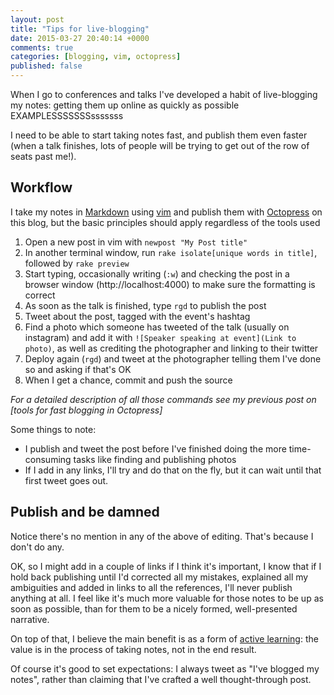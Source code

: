 ```yaml
---
layout: post
title: "Tips for live-blogging"
date: 2015-03-27 20:40:14 +0000
comments: true
categories: [blogging, vim, octopress]
published: false
---
```


When I go to conferences and talks I've developed a habit of live-blogging my
notes: getting them up online as quickly as possible EXAMPLESSSSSSSsssssss

I need to be able to start taking notes fast, and publish them even faster
(when a talk finishes, lots of people will be trying to get out of the row of
seats past me!).

## Workflow
I take my notes in [Markdown](https://daringfireball.net/projects/markdown/syntax)
using [vim](http://www.vim.org/) and publish them with [Octopress](http://octopress.org/)
on this blog, but the basic principles should apply regardless of the tools used

1. Open a new post in vim with `newpost "My Post title"`
2. In another terminal window, run `rake isolate[unique words in title]`,
   followed by `rake preview`
3. Start typing, occasionally writing (`:w`) and checking the post in a
   browser window (http://localhost:4000) to make sure the formatting is
   correct
4. As soon as the talk is finished, type `rgd` to publish the post
5. Tweet about the post, tagged with the event's hashtag
6. Find a photo which someone has tweeted of the talk (usually on instagram)
   and add it with `![Speaker speaking at event](Link to photo)`, as well as
   crediting the photographer and linking to their twitter
7. Deploy again (`rgd`) and tweet at the photographer telling them I've done
   so and asking if that's OK
8. When I get a chance, commit and push the source

_For a detailed description of all those commands see my previous post on
[tools for fast blogging in Octopress]_

Some things to note:
* I publish and tweet the post before I've finished doing the more time-consuming
  tasks like finding and publishing photos
* If I add in any links, I'll try and do that on the fly, but it can wait until
  that first tweet goes out.

## Publish and be damned
Notice there's no mention in any of the above of editing. That's because I don't do any.

OK, so I might add in a couple of links if I think it's important, I know that if I hold back
publishing until I'd corrected all my mistakes, explained all my ambiguities
and added in links to all the references, I'll never publish anything at all. I
feel like it's much more valuable for those notes to be up as soon as
possible, than for them to be a nicely formed, well-presented narrative.

On top of that, I believe the main benefit is as a form of
[active learning](https://www.linkedin.com/pulse/20130702175823-659753-if-you-aren-t-taking-notes-you-aren-t-learning):
the value is in the process of taking notes, not in the end result.

Of course it's good to set expectations: I always tweet as "I've blogged my notes", rather
than claiming that I've crafted a well thought-through post.
